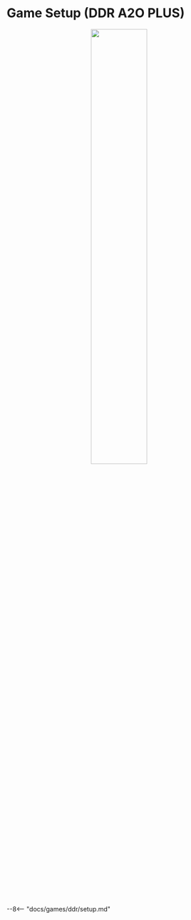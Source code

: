 # Game Setup (DDR A2O PLUS)
<div style="text-align: center;">
    <img src="/img/ddr/a20plus.png" width="50%">
</div>

--8<-- "docs/games/ddr/setup.md"